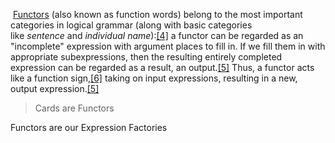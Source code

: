  [Functors](https://en.wikipedia.org/wiki/Function_word "Function word") (also known as function words) belong to the most important categories in logical grammar (along with basic categories like _sentence_ and _individual name_):[[4]](https://en.wikipedia.org/wiki/Intensional_logic#cite_note-basic_category-4) a functor can be regarded as an "incomplete" expression with argument places to fill in. If we fill them in with appropriate subexpressions, then the resulting entirely completed expression can be regarded as a result, an output.[[5]](https://en.wikipedia.org/wiki/Intensional_logic#cite_note-functor-5) Thus, a functor acts like a function sign,[[6]](https://en.wikipedia.org/wiki/Intensional_logic#cite_note-function_sign-6) taking on input expressions, resulting in a new, output expression.[[5]](https://en.wikipedia.org/wiki/Intensional_logic#cite_note-functor-5)

> Cards are Functors

Functors are our Expression Factories